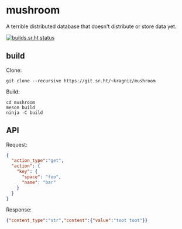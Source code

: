 mushroom
========

A terrible distributed database that doesn't distribute or store data yet.

[![builds.sr.ht status](https://builds.sr.ht/~kragniz/mushroom.svg)](https://builds.sr.ht/~kragniz/mushroom?)

build
-----

Clone:

    git clone --recursive https://git.sr.ht/~kragniz/mushroom

Build:

    cd mushroom
    meson build
    ninja -C build

API
---

Request:

```json
{
  "action_type":"get",
  "action": {
    "key": {
      "space": "foo",
      "name": "bar"
    }
  }
}
```

Response:

```json
{"content_type":"str","content":{"value":"toot toot"}}
```
